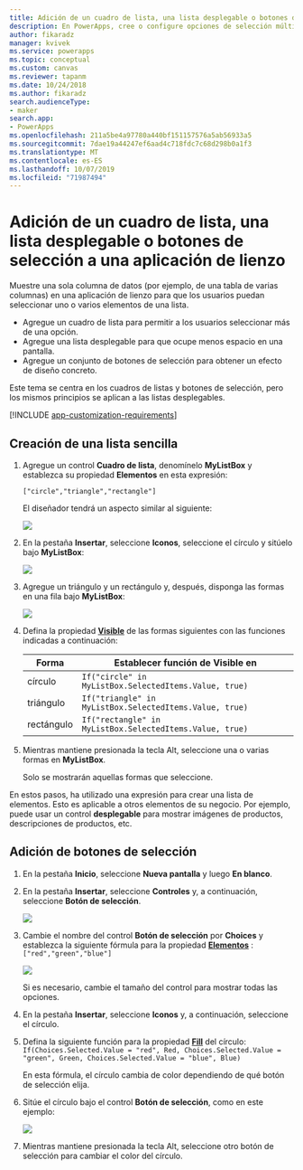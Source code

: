 ```yaml
---
title: Adición de un cuadro de lista, una lista desplegable o botones de selección a una aplicación de lienzo | Microsoft Docs
description: En PowerApps, cree o configure opciones de selección múltiple en una aplicación de lienzo.
author: fikaradz
manager: kvivek
ms.service: powerapps
ms.topic: conceptual
ms.custom: canvas
ms.reviewer: tapanm
ms.date: 10/24/2018
ms.author: fikaradz
search.audienceType:
- maker
search.app:
- PowerApps
ms.openlocfilehash: 211a5be4a97780a440bf151157576a5ab56933a5
ms.sourcegitcommit: 7dae19a44247ef6aad4c718fdc7c68d298b0a1f3
ms.translationtype: MT
ms.contentlocale: es-ES
ms.lasthandoff: 10/07/2019
ms.locfileid: "71987494"
---
```

# <a name="add-a-list-box-a-drop-down-list-or-radio-buttons-to-a-canvas-app"></a>Adición de un cuadro de lista, una lista desplegable o botones de selección a una aplicación de lienzo

Muestre una sola columna de datos (por ejemplo, de una tabla de varias columnas) en una aplicación de lienzo para que los usuarios puedan seleccionar uno o varios elementos de una lista.

- Agregue un cuadro de lista para permitir a los usuarios seleccionar más de una opción.
- Agregue una lista desplegable para que ocupe menos espacio en una pantalla.
- Agregue un conjunto de botones de selección para obtener un efecto de diseño concreto.

Este tema se centra en los cuadros de listas y botones de selección, pero los mismos principios se aplican a las listas desplegables.

[!INCLUDE [app-customization-requirements](../../includes/app-customization-requirements.md)]

## <a name="create-a-simple-list"></a>Creación de una lista sencilla

1. Agregue un control **Cuadro de lista**, denomínelo **MyListBox** y establezca su propiedad **Elementos** en esta expresión:

    ```["circle","triangle","rectangle"]```  <br/>

    El diseñador tendrá un aspecto similar al siguiente:

    ![][4]

4. En la pestaña **Insertar**, seleccione **Iconos**, seleccione el círculo y sitúelo bajo **MyListBox**:

    ![][5]  

5. Agregue un triángulo y un rectángulo y, después, disponga las formas en una fila bajo **MyListBox**:

    ![][6]  

6. Defina la propiedad **[Visible](controls/properties-core.md)** de las formas siguientes con las funciones indicadas a continuación:  

   | Forma | Establecer función de Visible en |
   | --- | --- |
   | círculo |```If("circle" in MyListBox.SelectedItems.Value, true)``` |
   | triángulo |```If("triangle" in MyListBox.SelectedItems.Value, true)``` |
   | rectángulo |```If("rectangle" in MyListBox.SelectedItems.Value, true)``` |

7. Mientras mantiene presionada la tecla Alt, seleccione una o varias formas en **MyListBox**.

    Solo se mostrarán aquellas formas que seleccione.

En estos pasos, ha utilizado una expresión para crear una lista de elementos. Esto es aplicable a otros elementos de su negocio. Por ejemplo, puede usar un control **desplegable** para mostrar imágenes de productos, descripciones de productos, etc.

## <a name="add-radio-buttons"></a>Adición de botones de selección
1. En la pestaña **Inicio**, seleccione **Nueva pantalla** y luego **En blanco**.

2. En la pestaña **Insertar**, seleccione **Controles** y, a continuación, seleccione **Botón de selección**.

    ![][10]  

3. Cambie el nombre del control **Botón de selección** por **Choices** y establezca la siguiente fórmula para la propiedad **[Elementos](controls/properties-core.md)** :  
   ```["red","green","blue"]```  <br/>

    ![][12]  

    Si es necesario, cambie el tamaño del control para mostrar todas las opciones.

4. En la pestaña **Insertar**, seleccione **Iconos** y, a continuación, seleccione el círculo.

5. Defina la siguiente función para la propiedad **[Fill](controls/properties-color-border.md)** del círculo:  
   ```If(Choices.Selected.Value = "red", Red, Choices.Selected.Value = "green", Green, Choices.Selected.Value = "blue", Blue)```  

    En esta fórmula, el círculo cambia de color dependiendo de qué botón de selección elija.

6. Sitúe el círculo bajo el control **Botón de selección**, como en este ejemplo:

    ![][14]  

7. Mientras mantiene presionada la tecla Alt, seleccione otro botón de selección para cambiar el color del círculo.

[1]: ./media/add-list-box-drop-down-list-radio-button/preview.png
[2]: ./media/add-list-box-drop-down-list-radio-button/listbox.png
[3]: ./media/add-list-box-drop-down-list-radio-button/renamelistbox.png
[4]: ./media/add-list-box-drop-down-list-radio-button/itemslistbox.png
[5]: ./media/add-list-box-drop-down-list-radio-button/circle.png
[6]: ./media/add-list-box-drop-down-list-radio-button/allshapes.png
[10]: ./media/add-list-box-drop-down-list-radio-button/radiobutton.png
[12]: ./media/add-list-box-drop-down-list-radio-button/itemsradio.png
[14]: ./media/add-list-box-drop-down-list-radio-button/radiocircle.png
[15]: ./media/add-list-box-drop-down-list-radio-button/dropdown.png
